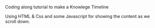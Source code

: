 Coding along tutorial to make a Knowlege Timeline

Using HTML & Css and some Javascript for showing the content as we scroll down.

